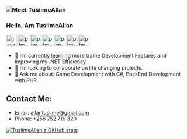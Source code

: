 ### <img src="https://media.giphy.com/media/L1R1tvI9svkIWwpVYr/giphy.gif" alt="Meet TusiimeAllan"> 

### Hello, Am TusiimeAllan

<img src="https://raw.githubusercontent.com/jmnote/z-icons/master/svg/javascript.svg" height="30px" align="left" alt="javacript">
<img src="https://raw.githubusercontent.com/jmnote/z-icons/master/svg/php.svg" height="30px" align="left" alt="php">
<img src="https://raw.githubusercontent.com/jmnote/z-icons/master/svg/php.svg" height="30px" align="left" alt="php">
<img src="https://raw.githubusercontent.com/jmnote/z-icons/master/svg/php.svg" height="30px" align="left" alt="php">
<img src="https://raw.githubusercontent.com/jmnote/z-icons/master/svg/php.svg" height="30px" align="left" alt="php">
<img src="https://raw.githubusercontent.com/jmnote/z-icons/master/svg/php.svg" height="30px" align="left" alt="php">
<img src="https://raw.githubusercontent.com/jmnote/z-icons/master/svg/php.svg" height="30px" align="left" alt="php">

<br/><br/>

- 🌱 I’m currently learning more Game Development Features and improving my .NET Efficiency
- 👯 I’m looking to collaborate on life changing projects.
- 💬 Ask me about: Game Development with C#, BackEnd Development with PHP.

## Contact Me:
- Email: allantusiime@gmail.com
- Phone: +256 752 719 320


[![TusiimeAllan's GitHub stats](https://github-readme-stats.vercel.app/api?username=TusiimeAllan&count_private=true&show_icons=true&theme=prussian)](https://github.com/anuraghazra/github-readme-stats)
